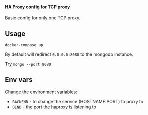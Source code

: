 #### HA Proxy config for TCP proxy

Basic config for only one TCP proxy.

## Usage

`docker-compose up`

By default will redirect `0.0.0.0:8080` to the mongodb instance.

Try `mongo --port 8080`

## Env vars

Change the environment variables:
- `BACKEND` - to change the service (HOSTNAME:PORT) to proxy to
- `BIND` - the port the haproxy is listening to